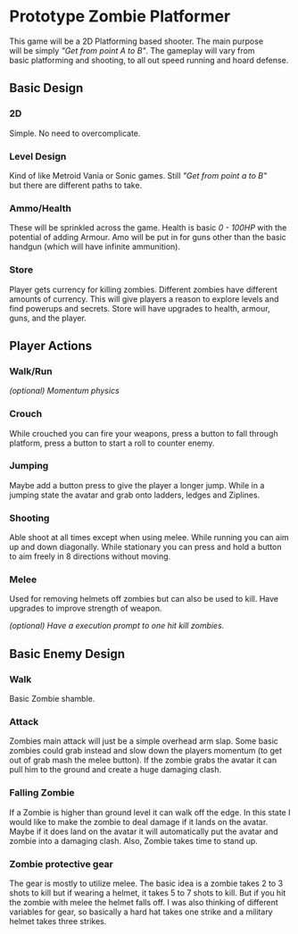# Prototype Zombie Platformer

This game will be a 2D Platforming based shooter. The main purpose  
will be simply _"Get from point A to B"_. The gameplay will vary from  
basic platforming and shooting, to all out speed running and hoard defense.  

## Basic Design
### 2D
 Simple. No need to overcomplicate.

### Level Design
Kind of like Metroid Vania or Sonic games.  Still _"Get from point a to B"_  
but there are different paths to take.

### Ammo/Health
These will be sprinkled across the game. Health is basic _0 - 100HP_ with the  
potential of adding Armour. Amo will be put in for guns other than the basic  
handgun (which will have infinite ammunition).  

### Store
Player gets currency for killing zombies. Different zombies have different amounts
of currency. This will give players a reason to explore levels and find powerups and
secrets. Store will have upgrades to health, armour, guns, and the player.

## Player Actions
### Walk/Run
_(optional) Momentum physics_

### Crouch
While crouched you can fire your weapons, press a button to fall through platform, press
a button to start a roll to counter enemy. 

### Jumping
Maybe add a button press to give the player a longer jump. While in a jumping state the 
avatar and grab onto ladders, ledges and Ziplines.  

### Shooting
Able shoot at all times except when using melee. While running you can aim up and down diagonally. 
While stationary you can press and hold a button to aim freely in 8 directions without moving.

### Melee
Used for removing helmets off zombies but can also be used to kill. Have upgrades to 
improve strength of weapon. 

_(optional) Have a execution prompt to one hit kill zombies._

## Basic Enemy Design
### Walk
Basic Zombie shamble.

### Attack
Zombies main attack will just be a simple overhead arm slap. Some basic zombies could grab 
instead and slow down the players momentum (to get out of grab mash the melee button). 
If the zombie grabs the avatar it can pull him to the ground and create a huge damaging clash.  
 
### Falling Zombie
If a Zombie is higher than ground level it can walk off the edge. In this state I would like to 
make the zombie to deal damage if it lands on the avatar. Maybe if it does land on the avatar 
it will automatically put the avatar and zombie into a damaging clash. Also, Zombie takes time to stand up.

### Zombie protective gear
The gear is mostly to utilize melee. The basic idea is a zombie takes 2 to 3 shots to kill but if wearing a helmet,
it takes 5 to 7 shots to kill. But if you hit the zombie with melee the helmet falls off.  I was also thinking of 
different variables for gear, so basically a hard hat takes one strike and a military helmet takes three strikes. 
